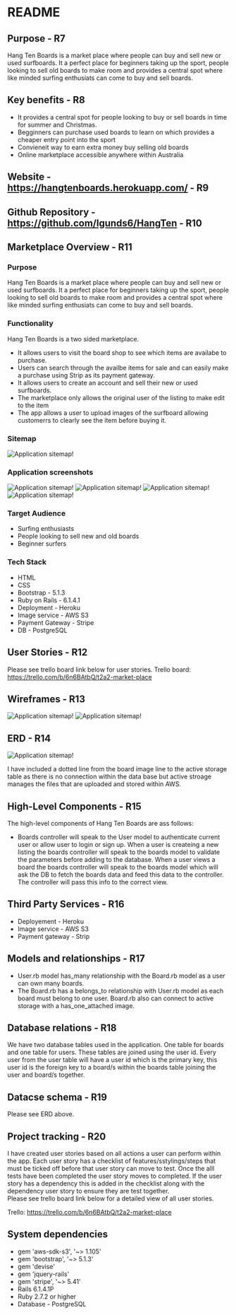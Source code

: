 # README

## Purpose - R7
Hang Ten Boards is a market place where people can buy and sell new or used surfboards. It a perfect place for beginners taking up the sport, people looking to sell old boards to make room and provides a central spot where like minded surfing enthusiats can come to buy and sell boards. 
## Key benefits - R8
- It provides a central spot for people looking to buy or sell boards in time for summer and Christmas. 
- Begginners can purchase used boards to learn on which provides a cheaper entry point into the sport
- Convieneit way to earn extra money buy selling old boards
- Online marketplace accessible anywhere within Australia

## Website - https://hangtenboards.herokuapp.com/ - R9

## Github Repository - https://github.com/lgunds6/HangTen - R10

## Marketplace Overview - R11

### Purpose
Hang Ten Boards is a market place where people can buy and sell new or used surfboards. It a perfect place for beginners taking up the sport, people looking to sell old boards to make room and provides a central spot where like minded surfing enthusiats can come to buy and sell boards. 

### Functionality
Hang Ten Boards is a two sided marketplace. 
- It allows users to visit the board shop to see which items are availabe to purchase. 
- Users can search through the availbe items for sale and can easily make a purchase using Strip as its payment gateway. 
- It allows users to create an account and sell their new or used surfboards. 
- The marketplace only allows the original user of the listing to make edit to the item
- The app allows a user to upload images of the surfboard allowing customerrs to clearly see the item before buying it.

### Sitemap

![Application sitemap!](app/assets/images/sitemap.png)

### Application screenshots

![Application sitemap!](app/assets/images/homepage.png)
![Application sitemap!](app/assets/images/boardshop.png)
![Application sitemap!](app/assets/images/newlisting.png)
![Application sitemap!](app/assets/images/signup.png)

### Target Audience
- Surfing enthusiasts
- People looking to sell new and old boards
- Beginner surfers

### Tech Stack
- HTML
- CSS
- Bootstrap - 5.1.3
- Ruby on Rails - 6.1.4.1
- Deployment - Heroku
- Image service - AWS S3
- Payment Gateway - Stripe
- DB - PostgreSQL

## User Stories - R12
Please see trello board link below for user stories.
Trello board: https://trello.com/b/6n6BAtbQ/t2a2-market-place

## Wireframes - R13
![Application sitemap!](app/assets/images/wireframes-desktop.png)
![Application sitemap!](app/assets/images/wireframes-mob/tab.png)

## ERD - R14
![Application sitemap!](app/assets/images/ERD.png)

I have included a dotted line from the board image line to the active storage table as there is no connection within the data base but active stroage manages the files that are uploaded and stored within AWS.

## High-Level Components - R15
The high-level components of Hang Ten Boards are ass follows:
- Boards controller will speak to the User model to authenticate current user or allow  user to login or sign up. When a user is createing a new listing the boards controller will speak to the boards model to validate the parameters before adding to the database. When a user views a board the boards controller will speak to the boards model which will ask the DB to fetch the boards data and feed this  data to the controller. The controller will pass this info to the correct view.

## Third Party Services - R16
- Deployement - Heroku
- Image service - AWS S3
- Payment gateway - Strip

## Models and relationships - R17
-  User.rb model has_many relationship with the Board.rb model as a user can own many boards.
- The Board.rb has a belongs_to relationship with User.rb model as each board must belong to one user. Board.rb also can connect to active storage with a has_one_attached image.

## Database relations - R18
We have two database tables used in the application. One table for boards and one table for users. These tables are joined using the user id. Every user from the user table will have a user id which is the primary key, this user id is the foreign key to a board/s within the boards table joining the user and board/s together. 

## Datacse schema - R19
Please see ERD above. 

## Project tracking - R20
I have created user stories based on all actions a user can perform within the app. Each user story has a checklist of features/sstylings/steps that must be ticked off before that user story can move to test. Once the alll tests  have been completed the user story moves to completed.
If the user story has a dependency this is added in the checklist along with the dependency user story to ensure they are test together.  
Please see trello board link below for a detailed view of all user stories.

Trello: https://trello.com/b/6n6BAtbQ/t2a2-market-place

## System dependencies
- gem 'aws-sdk-s3', '~> 1.105'
- gem 'bootstrap', '~> 5.1.3'
- gem 'devise'
- gem 'jquery-rails'
- gem 'stripe', '~> 5.41'
- Rails 6.1.4.1P
- Ruby 2.7.2 or higher
- Database - PostgreSQL
